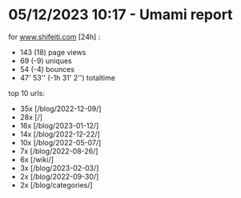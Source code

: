 # 05/12/2023 10:17 - Umami report
for www.shifeiti.com [24h] :

 - 143 (18) page views
 - 69 (-9) uniques
 - 54 (-4) bounces
 - 47' 53'' (-1h 31' 2'') totaltime


top 10 urls:
 - 35x [/blog/2022-12-09/]
 - 28x [/]
 - 16x [/blog/2023-01-12/]
 - 14x [/blog/2022-12-22/]
 - 10x [/blog/2022-05-07/]
 - 7x [/blog/2022-08-26/]
 - 6x [/wiki/]
 - 3x [/blog/2023-02-03/]
 - 2x [/blog/2022-09-30/]
 - 2x [/blog/categories/]


